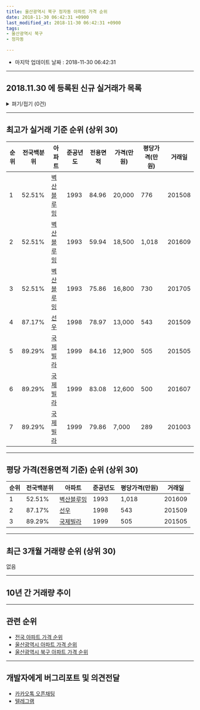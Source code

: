 ```yaml
---
title: 울산광역시 북구 정자동 아파트 가격 순위
date: 2018-11-30 06:42:31 +0900
last_modified_at: 2018-11-30 06:42:31 +0900
tags:
- 울산광역시 북구
- 정자동

---
```


* 마지막 업데이트 날짜 : 2018-11-30 06:42:31

---

## 2018.11.30 에 등록된 신규 실거래가 목록

<details>
<summary>펴기/접기 (0건)</summary>
<div markdown="1">

|아파트|전국백분위|준공년도|전용면적|가격(만원)|평당가격(만원)|거래일|
|---|---|---|---|---|---|---|
|없음|||||||


</div>
</details>

---

## 최고가 실거래 기준 순위 (상위 30)


|순위|전국백분위|아파트|준공년도|전용면적|가격(만원)|평당가격(만원)|거래일|
|---|---|---|---|---|---|---|---|
|1|52.51%|[벽산블루밍](https://search.naver.com/search.naver?query=%EC%9A%B8%EC%82%B0%EA%B4%91%EC%97%AD%EC%8B%9C+%EB%B6%81%EA%B5%AC+%EC%A0%95%EC%9E%90%EB%8F%99+%EB%B2%BD%EC%82%B0%EB%B8%94%EB%A3%A8%EB%B0%8D)|1993|84.96|20,000|776|201508|
|2|52.51%|[벽산블루밍](https://search.naver.com/search.naver?query=%EC%9A%B8%EC%82%B0%EA%B4%91%EC%97%AD%EC%8B%9C+%EB%B6%81%EA%B5%AC+%EC%A0%95%EC%9E%90%EB%8F%99+%EB%B2%BD%EC%82%B0%EB%B8%94%EB%A3%A8%EB%B0%8D)|1993|59.94|18,500|1,018|201609|
|3|52.51%|[벽산블루밍](https://search.naver.com/search.naver?query=%EC%9A%B8%EC%82%B0%EA%B4%91%EC%97%AD%EC%8B%9C+%EB%B6%81%EA%B5%AC+%EC%A0%95%EC%9E%90%EB%8F%99+%EB%B2%BD%EC%82%B0%EB%B8%94%EB%A3%A8%EB%B0%8D)|1993|75.86|16,800|730|201705|
|4|87.17%|[선우](https://search.naver.com/search.naver?query=%EC%9A%B8%EC%82%B0%EA%B4%91%EC%97%AD%EC%8B%9C+%EB%B6%81%EA%B5%AC+%EC%A0%95%EC%9E%90%EB%8F%99+%EC%84%A0%EC%9A%B0)|1998|78.97|13,000|543|201509|
|5|89.29%|[국제빌라](https://search.naver.com/search.naver?query=%EC%9A%B8%EC%82%B0%EA%B4%91%EC%97%AD%EC%8B%9C+%EB%B6%81%EA%B5%AC+%EC%A0%95%EC%9E%90%EB%8F%99+%EA%B5%AD%EC%A0%9C%EB%B9%8C%EB%9D%BC)|1999|84.16|12,900|505|201505|
|6|89.29%|[국제빌라](https://search.naver.com/search.naver?query=%EC%9A%B8%EC%82%B0%EA%B4%91%EC%97%AD%EC%8B%9C+%EB%B6%81%EA%B5%AC+%EC%A0%95%EC%9E%90%EB%8F%99+%EA%B5%AD%EC%A0%9C%EB%B9%8C%EB%9D%BC)|1999|83.08|12,600|500|201607|
|7|89.29%|[국제빌라](https://search.naver.com/search.naver?query=%EC%9A%B8%EC%82%B0%EA%B4%91%EC%97%AD%EC%8B%9C+%EB%B6%81%EA%B5%AC+%EC%A0%95%EC%9E%90%EB%8F%99+%EA%B5%AD%EC%A0%9C%EB%B9%8C%EB%9D%BC)|1999|79.86|7,000|289|201003|


---

## 평당 가격(전용면적 기준) 순위 (상위 30)


|순위|전국백분위|아파트|준공년도|평당가격(만원)|거래일|
|---|---|---|---|---|---|
|1|52.51%|[벽산블루밍](https://search.naver.com/search.naver?query=%EC%9A%B8%EC%82%B0%EA%B4%91%EC%97%AD%EC%8B%9C+%EB%B6%81%EA%B5%AC+%EC%A0%95%EC%9E%90%EB%8F%99+%EB%B2%BD%EC%82%B0%EB%B8%94%EB%A3%A8%EB%B0%8D)|1993|1,018|201609|
|2|87.17%|[선우](https://search.naver.com/search.naver?query=%EC%9A%B8%EC%82%B0%EA%B4%91%EC%97%AD%EC%8B%9C+%EB%B6%81%EA%B5%AC+%EC%A0%95%EC%9E%90%EB%8F%99+%EC%84%A0%EC%9A%B0)|1998|543|201509|
|3|89.29%|[국제빌라](https://search.naver.com/search.naver?query=%EC%9A%B8%EC%82%B0%EA%B4%91%EC%97%AD%EC%8B%9C+%EB%B6%81%EA%B5%AC+%EC%A0%95%EC%9E%90%EB%8F%99+%EA%B5%AD%EC%A0%9C%EB%B9%8C%EB%9D%BC)|1999|505|201505|


---

## 최근 3개월 거래량 순위 (상위 30)

없음

---

## 10년 간 거래량 추이


<div style="width:100%;">
    <canvas id="deal_progress" height="250"></canvas>
</div>

<script>
new Chart(document.getElementById("deal_progress"), {
    type: 'line',
    data: {
        labels: ['200811','200812','200901','200902','200903','200904','200905','200906','200907','200908','200909','200910','200911','200912','201001','201002','201003','201004','201005','201006','201007','201008','201009','201010','201011','201012','201101','201102','201103','201104','201105','201106','201107','201108','201109','201110','201111','201112','201201','201202','201203','201204','201205','201206','201207','201208','201209','201210','201211','201212','201301','201302','201303','201304','201305','201306','201307','201308','201309','201310','201311','201312','201401','201402','201403','201404','201405','201406','201407','201408','201409','201410','201411','201412','201501','201502','201503','201504','201505','201506','201507','201508','201509','201510','201511','201512','201601','201602','201603','201604','201605','201606','201607','201608','201609','201610','201611','201612','201701','201702','201703','201704','201705','201706','201707','201708','201709','201710','201711','201712','201801','201802','201803','201804','201805','201806','201807','201808','201809','201810','201811'],
        datasets: [{
            label: '실거래 수',
            pointRadius: 1,
            data: [0, 0, 0, 1, 1, 0, 0, 0, 0, 1, 0, 0, 0, 0, 2, 1, 1, 1, 0, 2, 1, 1, 3, 3, 1, 1, 3, 1, 2, 0, 0, 0, 1, 0, 1, 2, 0, 0, 0, 2, 1, 0, 1, 1, 1, 0, 0, 4, 0, 0, 0, 1, 3, 2, 2, 2, 1, 0, 0, 0, 1, 0, 0, 2, 2, 1, 1, 1, 0, 2, 0, 0, 2, 2, 0, 0, 4, 1, 2, 1, 2, 1, 2, 8, 20, 11, 14, 2, 6, 2, 0, 0, 40, 6, 12, 13, 1, 3, 2, 2, 2, 0, 2, 4, 4, 5, 7, 2, 4, 1, 3, 0, 1, 0, 1, 0, 0, 0, 0, 0, 0],
            borderColor: "rgba(255, 201, 14, 1)",
            backgroundColor: "rgba(255, 201, 14, 0.5)",
            fill: true,
        }]
    },
    options: {
        responsive: true,
        title: {
            display: true,
            text: '10년간 거래량 추이'
        },
        tooltips: {
            mode: 'index',
            intersect: false,
        },
        hover: {
            mode: 'nearest',
            intersect: true
        },
        scales: {
            xAxes: [{
                display: true,
                scaleLabel: {
                    display: true,
                    labelString: '년/월'
                }
            }],
            yAxes: [{
                display: true,
                ticks: {
                    suggestedMin: 0,
                },
                scaleLabel: {
                    display: true,
                    labelString: '실거래 수'
                }
            }]
        }
    }
});

</script>


---

## 관련 순위

- [전국 아파트 가격 순위](https://inasie.github.io/apt-ranking/전국)
- [울산광역시 아파트 가격 순위](https://inasie.github.io/apt-ranking/울산광역시)
- [울산광역시 북구 아파트 가격 순위](https://inasie.github.io/apt-ranking/울산광역시-북구)


---

## 개발자에게 버그리포트 및 의견전달

- [카카오톡 오픈채팅](https://open.kakao.com/o/gLJUAP4)
- [텔레그램](https://t.me/inasie)


